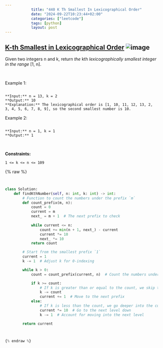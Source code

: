 ```yaml
---
            title: "440 K Th Smallest In Lexicographical Order"
            date: "2024-09-22T10:23:44+02:00"
            categories: ["leetcode"]
            tags: [python]
            layout: post
---
```

            
## [K-th Smallest in Lexicographical Order](https://leetcode.com/problems/k-th-smallest-in-lexicographical-order) ![image](https://img.shields.io/badge/Difficulty-Hard-red)

Given two integers n and k, return *the* kth *lexicographically smallest integer in the range* [1, n].

 

Example 1:

```

**Input:** n = 13, k = 2
**Output:** 10
**Explanation:** The lexicographical order is [1, 10, 11, 12, 13, 2, 3, 4, 5, 6, 7, 8, 9], so the second smallest number is 10.

```

Example 2:

```

**Input:** n = 1, k = 1
**Output:** 1

```

 

**Constraints:**

	1 <= k <= n <= 109

{% raw %}


```python


class Solution:
    def findKthNumber(self, n: int, k: int) -> int:
        # Function to count the numbers under the prefix `m`
        def count_prefix(m, n):
            count = 0
            current = m
            next_ = m + 1  # The next prefix to check
            
            while current <= n:
                count += min(n + 1, next_) - current
                current *= 10
                next_ *= 10
            return count

        # Start from the smallest prefix `1`
        current = 1
        k -= 1  # Adjust k for 0-indexing

        while k > 0:
            count = count_prefix(current, n)  # Count the numbers under `current` prefix

            if k >= count:
                # If k is greater than or equal to the count, we skip this prefix
                k -= count
                current += 1  # Move to the next prefix
            else:
                # If k is less than the count, we go deeper into the current prefix
                current *= 10  # Go to the next level down
                k -= 1  # Account for moving into the next level

        return current



{% endraw %}
```
